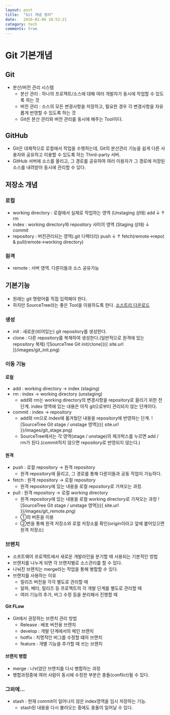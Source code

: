 ```yaml
---
layout: post
title:  "Git 개념 정리"
date:   2016-02-06 18:52:21
category: tech
comments: true
---
```

# Git 기본개념

## Git
* 분산/버전 관리 시스템
	* 분산 관리 : 하나의 프로젝트/소스에 대해 여러 개발자가 동시에 작업할 수 있도록 하는 것
	* 버전 관리 : 소스의 모든 변경사항을 저장하고, 필요한 경우 각 변경사항을 자유롭게 반영할 수 있도록 하는 것
	* Git은 분산 관리와 버전 관리를 동시에 해주는 Tool이다.

## GitHub
* Git은 대체적으로 로컬에서 작업을 수행하는데, Git의 분산관리 기능을 쉽게 다른 사용자와 공유하고 이용할 수 있도록 하는 Third-party 서버.
* GitHub 서버에 소스를 올리고, 그 경로를 공유하여 여러 이용자가 그 경로에 저장된 소스를 내려받아 동시에 관리할 수 있다.

## 저장소 개념

### 로컬
* working directory : 로컬에서 실제로 작업하는 영역		(Unstaging 상태)
			   add ↓ ↑ rm 
* index : working directory와 repository 사이의 영역	(Staging 상태)
					↓ commit
* repository : 버전관리되는 영역(.git 디렉터리)
			  push ↓ ↑ fetch(remote->repo) & pull(remote->working directory)
### 원격
* remote : 서버 영역. 다른이들과 소스 공유가능

## 기본기능
* 원래는 git 명령어를 직접 입력해야 한다.
* 하지만 SourceTree라는 좋은 Tool을 이용하도록 한다. [소스트리 다운로드](https://www.sourcetreeapp.com/ "소스트리 다운로드")

### 생성
* init : 새로운(비어있는) git repository를 생성한다.
* clone : 다른 repository를 복제하여 생성한다.(일반적으로 원격에 있는 repository 복제)
![SourceTree Git init/clone]({{ site.url }}/images/git_init.png)

### 이동 기능

#### 로컬
* add : working directory -> index (staging)
* rm : index -> working directory (unstaging)
	* add와 rm는 working directory의 변경사항을 repository로 올리기 위한 전 단계. index 영역에 있는 내용은 아직 git으로부터 관리되지 않는 단계이다.
* commit : index -> repository
	* add와 rm으로 index에 옮겨뒀던 내용을 repository에 반영하는 단계.
![SourceTree Git stage / unstage 영역]({{ site.url }}/images/git_stage.png)
	* SourceTree에서는 각 영역(stage / unstage)의 체크박스를 누르면 add / rm가 된다.(commit하지 않으면 repository로 반영되지 않는다.)

#### 원격
* push : 로컬 repository -> 원격 repository
	* 원격 repository에 올리고, 그 경로를 통해 다른이들과 공동 작업이 가능하다.
* fetch : 원격 repository -> 로컬 repository
	* 원격 repository에 있는 내용을 로컬 repository로 가져오는 과정.
* pull : 원격 repository -> 로컬 working directory
	* 원격 repository에 있는 내용을 로컬 working directory로 가져오는 과정
![SourceTree Git stage / unstage 영역]({{ site.url }}/images/git_remote.png)
	* ①의 버튼을 이용
	* ②번을 통해 원격 저장소와 로컬 저장소를 확인(origin이라고 앞에 붙어있으면 원격 저장소)

### 브랜치
* 소프트웨어 프로젝트에서 새로운 개발라인을 분기할 때 사용되는 기본적인 방법
* 브랜치를 나누게 되면 각 브랜치별로 소스관리를 할 수 있다.
* 나눠진 브랜치는 merge라는 작업을 통해 병합할 수 있다.
* 브랜치를 사용하는 이유
	* 릴리즈 버전을 각각 별도로 관리할 때
	* 알파, 베타, 릴리즈 등 프로젝트의 각 개발 단계를 별도로 관리할 때
	* 여러 기능의 추가, 버그 수정 등을 분리해서 진행할 때
#### Git FLow
* Git에서 권장하는 브랜치 관리 방법
	* Release : 배포 버전용 브랜치
	* develop : 개발 단계에서의 메인 브랜치
	* hotfix : 치명적인 버그를 수정할 떄의 브랜치
	* feature : 개별 기능을 추가할 때 쓰는 브랜치

#### 브랜치 병합
* merge : 나뉘었던 브랜치를 다시 병합하는 과정
* 병합과정중에 여러 사람이 동시에 수정한 부분은 충돌(conflict)될 수 있다.

### 그외에...
* stash : 현재 commit이 일어나지 않은 index영역을 임시 저장하는 기능.
	* stash된 내용을 다시 불러오는 중에도 충돌이 일어날 수 있다.